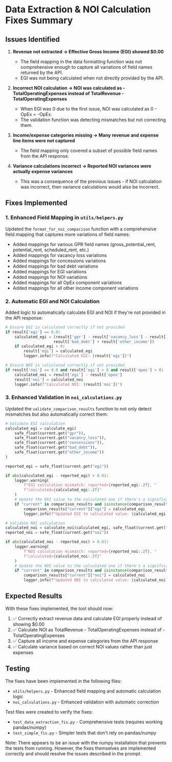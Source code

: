 # Data Extraction & NOI Calculation Fixes Summary

## Issues Identified

1. **Revenue not extracted → Effective Gross Income (EGI) showed $0.00**
   - The field mapping in the data formatting function was not comprehensive enough to capture all variations of field names returned by the API.
   - EGI was not being calculated when not directly provided by the API.

2. **Incorrect NOI calculation → NOI was calculated as -TotalOperatingExpenses instead of TotalRevenue - TotalOperatingExpenses**
   - When EGI was 0 due to the first issue, NOI was calculated as 0 - OpEx = -OpEx.
   - The validation function was detecting mismatches but not correcting them.

3. **Income/expense categories missing → Many revenue and expense line items were not captured**
   - The field mapping only covered a subset of possible field names from the API response.

4. **Variance calculations incorrect → Reported NOI variances were actually expense variances**
   - This was a consequence of the previous issues - if NOI calculation was incorrect, then variance calculations would also be incorrect.

## Fixes Implemented

### 1. Enhanced Field Mapping in `utils/helpers.py`

Updated the `format_for_noi_comparison` function with a comprehensive field mapping that captures more variations of field names:

- Added mappings for various GPR field names (gross_potential_rent, potential_rent, scheduled_rent, etc.)
- Added mappings for vacancy loss variations
- Added mappings for concessions variations
- Added mappings for bad debt variations
- Added mappings for EGI variations
- Added mappings for NOI variations
- Added mappings for all OpEx component variations
- Added mappings for all other income component variations

### 2. Automatic EGI and NOI Calculation

Added logic to automatically calculate EGI and NOI if they're not provided in the API response:

```python
# Ensure EGI is calculated correctly if not provided
if result['egi'] == 0.0:
    calculated_egi = (result['gpr'] - result['vacancy_loss'] - result['concessions'] - 
                     result['bad_debt'] + result['other_income'])
    if calculated_egi > 0:
        result['egi'] = calculated_egi
        logger.info(f"Calculated EGI: {result['egi']}")

# Ensure NOI is calculated correctly if not provided
if result['noi'] == 0.0 and result['egi'] > 0 and result['opex'] > 0:
    calculated_noi = result['egi'] - result['opex']
    result['noi'] = calculated_noi
    logger.info(f"Calculated NOI: {result['noi']}")
```

### 3. Enhanced Validation in `noi_calculations.py`

Updated the `validate_comparison_results` function to not only detect mismatches but also automatically correct them:

```python
# Validate EGI calculation
calculated_egi = calculate_egi(
    safe_float(current.get("gpr")),
    safe_float(current.get("vacancy_loss")),
    safe_float(current.get("concessions")),
    safe_float(current.get("bad_debt")),
    safe_float(current.get("other_income"))
)

reported_egi = safe_float(current.get("egi"))

if abs(calculated_egi - reported_egi) > 0.01:
    logger.warning(
        f"EGI calculation mismatch: reported={reported_egi:.2f}, "
        f"calculated={calculated_egi:.2f}"
    )
    # Update the EGI value to the calculated one if there's a significant mismatch
    if "current" in comparison_results and isinstance(comparison_results["current"], dict):
        comparison_results["current"]["egi"] = calculated_egi
        logger.info(f"Updated EGI to calculated value: {calculated_egi:.2f}")

# Validate NOI calculation
calculated_noi = calculate_noi(calculated_egi, safe_float(current.get("opex")))
reported_noi = safe_float(current.get("noi"))

if abs(calculated_noi - reported_noi) > 0.01:
    logger.warning(
        f"NOI calculation mismatch: reported={reported_noi:.2f}, "
        f"calculated={calculated_noi:.2f}"
    )
    # Update the NOI value to the calculated one if there's a significant mismatch
    if "current" in comparison_results and isinstance(comparison_results["current"], dict):
        comparison_results["current"]["noi"] = calculated_noi
        logger.info(f"Updated NOI to calculated value: {calculated_noi:.2f}")
```

## Expected Results

With these fixes implemented, the tool should now:

1. ✅ Correctly extract revenue data and calculate EGI properly instead of showing $0.00
2. ✅ Calculate NOI as TotalRevenue - TotalOperatingExpenses instead of -TotalOperatingExpenses
3. ✅ Capture all income and expense categories from the API response
4. ✅ Calculate variance based on correct NOI values rather than just expenses

## Testing

The fixes have been implemented in the following files:
- `utils/helpers.py` - Enhanced field mapping and automatic calculation logic
- `noi_calculations.py` - Enhanced validation with automatic correction

Test files were created to verify the fixes:
- `test_data_extraction_fix.py` - Comprehensive tests (requires working pandas/numpy)
- `test_simple_fix.py` - Simpler tests that don't rely on pandas/numpy

Note: There appears to be an issue with the numpy installation that prevents the tests from running. However, the fixes themselves are implemented correctly and should resolve the issues described in the prompt.